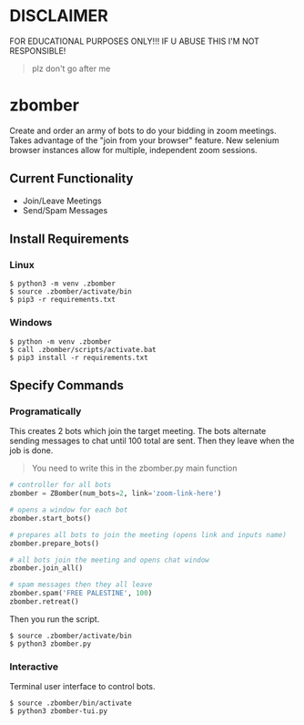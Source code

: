 # DISCLAIMER
FOR EDUCATIONAL PURPOSES ONLY!!! IF U ABUSE THIS I'M NOT RESPONSIBLE!
> plz don't go after me

# zbomber
Create and order an army of bots to do your bidding in zoom meetings. Takes advantage of
the "join from your browser" feature. New selenium browser instances allow for
multiple, independent zoom sessions.

## Current Functionality
- Join/Leave Meetings
- Send/Spam Messages

## Install Requirements
### Linux
```console
$ python3 -m venv .zbomber  
$ source .zbomber/activate/bin  
$ pip3 -r requirements.txt  
```
### Windows
```console
$ python -m venv .zbomber
$ call .zbomber/scripts/activate.bat
$ pip3 install -r requirements.txt
```
## Specify Commands
### Programatically
This creates 2 bots which join the
target meeting. The bots alternate sending messages to chat until 100 total are sent.
Then they leave when the job is done.
> You need to write this in the zbomber.py main function
```python
# controller for all bots
zbomber = ZBomber(num_bots=2, link='zoom-link-here')

# opens a window for each bot
zbomber.start_bots()

# prepares all bots to join the meeting (opens link and inputs name)
zbomber.prepare_bots()

# all bots join the meeting and opens chat window
zbomber.join_all()

# spam messages then they all leave
zbomber.spam('FREE PALESTINE', 100)
zbomber.retreat()
```
Then you run the script.
```console
$ source .zbomber/activate/bin
$ python3 zbomber.py
```
### Interactive
Terminal user interface to control bots.
```console
$ source .zbomber/bin/activate
$ python3 zbomber-tui.py
```

